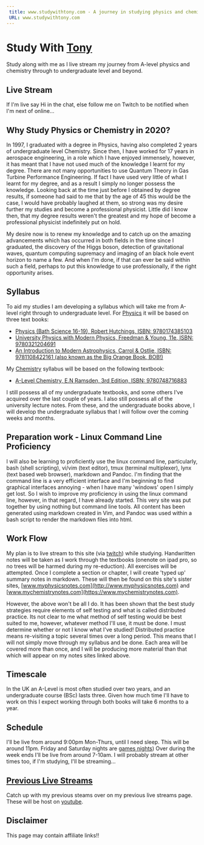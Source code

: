 ```yaml
---
 title: www.studywithtony.com - A journey in studying physics and chemistry from a-level to undergraduate level
 URL: www.studywithtony.com
---
```


# Study With [Tony](http://www.tonyruther.com)

Study along with me as I live stream my journey from A-level physics and chemistry through to undergraduate level and beyond.

## Live Stream

If I'm live say Hi in the chat, else follow me on Twitch to be notified when I'm next of online...

<div id="twitch-embed">

<!-- Load the Twitch embed script -->
    
<script src="https://embed.twitch.tv/embed/v1.js"></script>

<!-- Create a Twitch.Embed object that will render within the "twitch-embed" root element. -->
   <script type="text/javascript">
      new Twitch.Embed("twitch-embed", {
        width: 1280,
        height: 720,
        channel: "studywithtony" 
      });
    </script>
</div>

## Why Study Physics or Chemistry in 2020?

In 1997, I graduated with a degree in Physics, having also completed 2 years of undergraduate level Chemistry. Since then, I have worked for 17 years in aerospace engineering, in a role which I have enjoyed immensely, however, it  has meant that I have not used much of the knowledge I learnt for my degree. There are not many opportunities to use Quantum Theory in Gas Turbine Performance Engineering. If fact I have used very little of what I learnt for my degree, and as a result I simply no longer possess the knowledge. Looking back at the time just before I obtained by degree results, if someone had said to me that by the age of 45 this would be the case, I would have probably laughed at them, so strong was my desire further my studies and become a professional physicist. Little did I know then, that my degree results weren't the greatest and my hope of become a professional physicist indefinitely put on hold.

My desire now is to renew my knowledge and to catch up on the amazing advancements which has occurred in both fields in the time since I graduated, the discovery of the Higgs boson, detection of gravitational waves, quantum computing supremacy and imaging of an black hole event horizon to name a few.  And when I'm done, if that can ever be said within such a field, perhaps to put this knowledge to use professionally, if the right opportunity arises.

## Syllabus

To aid my studies I am developing a syllabus which will take me from A-level right through to undergraduate level. For [Physics](/ALevelsyllabus) it will be based on three text books:

  * [Physics (Bath Science 16-19), Robert Hutchings,  ISBN: 9780174385103](https://www.amazon.co.uk/Physics-Science-16-19-Robert-Hutchings/dp/0174385102/)
  * [University Physics with Modern Physics, Freedman & Young, 11e, ISBN: 9780321204691](https://www.amazon.co.uk/University-Physics-Modern-Mastering-International/dp/0321204697/)
  * [An Introduction to Modern Astrophysics, Carrol & Ostlie, ISBN: 9781108422161 (also known as the Big Orange Book, BOB!)](https://www.amazon.co.uk/Introduction-Modern-Astrophysics-Bradley-Carroll/dp/1108422160/)

My [Chemistry](/ALevelsyllabus) syllabus will be based on the following textbook:

  * [A-Level Chemistry, E.N Ramsden, 3rd Edition, ISBN: 9780748716883](https://www.amazon.co.uk/Level-Chemistry-Eileen-Ramsden/dp/0748716882/)

I still possess all of my undergraduate textbooks, and some others I've acquired over the last couple of years. I also still possess all of the university lecture notes. From these, and the undergraduate books above, I will develop the undergraduate syllabus that I will follow over the coming weeks and months. 

## Preparation work - Linux Command Line Proficiency

I will also be learning to proficiently use the linux command line, particularly, bash (shell scripting), vi/vim (text editor), tmux (terminal multiplexer), lynx (text based web browser), markdown and Pandoc. I'm finding that the command line is a very efficient interface and I'm beginning to find graphical interfaces annoying - when I have many 'windows' open I simply get lost. So I wish to improve my proficiency in using the linux command line, however, in that regard, I have already started. This very site was put together by using nothing but command line tools. All content has been generated using markdown created in Vim, and Pandoc was used within a bash script to render the markdown files into html.

## Work Flow

My plan is to live stream to this site (via [twitch](https://www.twitch.tv/studywithtony)) while studying. Handwritten notes will be taken as I work through the textbooks (onenote on ipad pro, so no trees will be harmed during my re-eduction). All exercises will be attempted. Once I complete a section or chapter, I will create 'typed up' summary notes in markdown. These will then be found on this site's sister sites, [www.myphysicsnotes.com](http://www.myphysicsnotes.com) and [www.mychemistrynotes.com](https://www.mychemistrynotes.com).

However, the above won't be all I do. It has been shown that the best study strategies require elements of self testing and what is called distributed practice. Its not clear to me what method of self testing would be best suited to me, however, whatever method I'll use, it must be done. I must determine whether or not I know what I've studied! Distributed practice means re-visiting a topic several times over a long period. This means that I will not simply move through my syllabus and be done. Each area will be covered more than once, and I will be producing more material than that which will appear on my notes sites linked above.


## Timescale

In the UK an A-Level is most often studied over two years, and an undergraduate course (BSc) lasts three. Given how much time I'll have to work on this I expect working through both books will take 6 months to a year.   


## Schedule

I'll be live from around 9:00pm Mon-Thurs, until I need sleep. This will be around 11pm. Friday and Saturday nights are [games nights](https://www.fortiesgamer.com/live)) Over during the week ends I'll be live from around 7-10am. I will probably stream at other times too, if I'm studying, I'll be streaming...

## [Previous Live Streams](/previouslivestreams)

Catch up with my previous steams over on my previous live streams page. These will be host on [youtube](https://www.youtube.com/channel/UCAPH_kDcoQMA5zav2OwgFng).

## Disclaimer

This page may contain affiliate links!!

